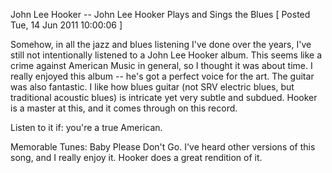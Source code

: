 John Lee Hooker -- John Lee Hooker Plays and Sings the Blues
[ Posted Tue, 14 Jun 2011 10:00:06 ]

Somehow, in all the jazz and blues listening I've done over the years, I've still not intentionally listened to a John Lee Hooker album. This seems like a crime against American Music in general, so I thought it was about time. I really enjoyed this album -- he's got a perfect voice for the art. The guitar was also fantastic. I like how blues guitar (not SRV electric blues, but traditional acoustic blues) is intricate yet very subtle and subdued. Hooker is a master at this, and it comes through on this record.

Listen to it if: you're a true American.

Memorable Tunes: Baby Please Don't Go. I've heard other versions of this song, and I really enjoy it. Hooker does a great rendition of it.
